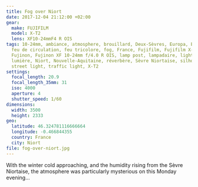 ```yaml
---
title: Fog over Niort
date: 2017-12-04 21:12:00 +02:00
gear:
  make: FUJIFILM
  model: X-T2
  lens: XF10-24mmF4 R OIS
tags: 10-24mm, ambiance, atmosphere, brouillard, Deux-Sèvres, Europa, Europe,
  feu de circulation, feu tricolore, fog, France, Fujifilm, Fujifilm X-T2,
  Fujinon, Fujinon XF 10-24mm f/4.0 R OIS, lamp post, lampadaire, light,
  lumière, Niort, Nouvelle-Aquitaine, réverbère, Sèvre Niortaise, silhouette,
  street light, traffic light, X-T2
settings:
  focal_length: 20.9
  focal_length_35mm: 31
  iso: 4000
  aperture: 4
  shutter_speed: 1/60
dimensions:
  width: 3500
  height: 2333
geo:
  latitude: 46.324781116666664
  longitude: -0.466844355
  country: France
  city: Niort
file: fog-over-niort.jpg
---
```


With the winter cold approaching, and the humidity rising from the Sèvre Niortaise, the atmosphere was particularly mysterious on this Monday evening...
